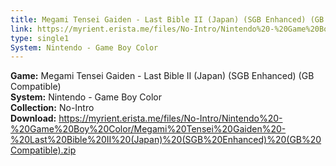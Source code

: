 ```yaml
---
title: Megami Tensei Gaiden - Last Bible II (Japan) (SGB Enhanced) (GB Compatible)
link: https://myrient.erista.me/files/No-Intro/Nintendo%20-%20Game%20Boy%20Color/Megami%20Tensei%20Gaiden%20-%20Last%20Bible%20II%20(Japan)%20(SGB%20Enhanced)%20(GB%20Compatible).zip
type: single1
System: Nintendo - Game Boy Color
---
```

<b>Game:</b> Megami Tensei Gaiden - Last Bible II (Japan) (SGB Enhanced) (GB Compatible)<br>
<b>System:</b> Nintendo - Game Boy Color<br>
<b>Collection:</b> No-Intro<br>
<b>Download:</b> https://myrient.erista.me/files/No-Intro/Nintendo%20-%20Game%20Boy%20Color/Megami%20Tensei%20Gaiden%20-%20Last%20Bible%20II%20(Japan)%20(SGB%20Enhanced)%20(GB%20Compatible).zip